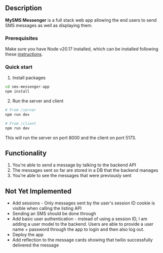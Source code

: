 ## Description

**MySMS Messenger** is a full stack web app allowing the end users to send SMS messages as well as displaying them.  

### Prerequisites
Make sure you have Node v20.17 installed, which can be installed following these
[instructions](https://nodejs.org/en/download/package-manager).

### Quick start

1. Install packages
```sh
cd sms-messenger-app
npm install
```

2. Run the server and client
```sh
# From /server 
npm run dev
```
```sh
# From /client
npm run dev
```
This will run the server on port 8000 and the client on port 5173.

## Functionality 
1. You're able to send a message by talking to the backend API
2. The messages sent so far are stored in a DB that the backend manages
3. You're able to see the messages that were previously sent

## Not Yet Implemented 
- Add sessions -  Only messages sent by the user's session ID cookie is visible when calling the listing API 
- Sending an SMS should be done through 
- Add basic user authentication - instead of using a session ID, I am adding a user model to the backend. Users are able to provide a user name + password through the app to login and then also log out.
- Deploy the app
- Add reflection to the message cards showing that twilio successfully delivered the message

  
